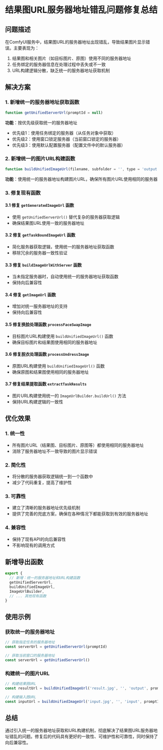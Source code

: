 # 结果图URL服务器地址错乱问题修复总结

## 问题描述
在ComfyUI服务中，结果图URL的服务器地址出现错乱，导致结果图片显示错误。主要表现为：
1. 结果图和相关图片（如目标图片、原图）使用不同的服务器地址
2. 任务绑定的服务器信息在处理过程中丢失或不一致
3. URL构建逻辑分散，缺乏统一的服务器地址获取机制

## 解决方案

### 1. 新增统一的服务器地址获取函数
```javascript
function getUnifiedServerUrl(promptId = null)
```
**功能**：按优先级获取统一的服务器地址
- 优先级1：使用任务绑定的服务器（从任务对象中获取）
- 优先级2：使用窗口锁定服务器（当前窗口锁定的服务器）
- 优先级3：使用默认配置服务器（配置文件中的默认服务器）

### 2. 新增统一的图片URL构建函数
```javascript
function buildUnifiedImageUrl(filename, subfolder = '', type = 'output', promptId = null)
```
**功能**：使用统一的服务器地址构建图片URL，确保所有图片URL使用相同的服务器

### 3. 修复现有函数

#### 3.1 修复 `getGeneratedImageUrl` 函数
- 使用 `getUnifiedServerUrl()` 替代复杂的服务器获取逻辑
- 确保结果图URL使用一致的服务器地址

#### 3.2 修复 `getTaskBoundImageUrl` 函数
- 简化服务器获取逻辑，使用统一的服务器地址获取函数
- 移除冗余的服务器一致性验证

#### 3.3 修复 `buildImageUrlWithServer` 函数
- 当未指定服务器时，自动使用统一的服务器地址获取函数
- 保持向后兼容性

#### 3.4 修复 `getImageUrl` 函数
- 增加对统一服务器地址的支持
- 保持向后兼容性

#### 3.5 修复换脸处理函数 `processFaceSwapImage`
- 目标图片URL构建使用 `buildUnifiedImageUrl()` 函数
- 确保目标图片和结果图使用相同的服务器地址

#### 3.6 修复脱衣处理函数 `processUndressImage`
- 原图URL构建使用 `buildUnifiedImageUrl()` 函数
- 确保原图和结果图使用相同的服务器地址

#### 3.7 修复结果提取函数 `extractTaskResults`
- 图片URL构建使用统一的 `ImageUrlBuilder.buildUrl()` 方法
- 保持URL构建逻辑的一致性

## 优化效果

### 1. 统一性
- 所有图片URL（结果图、目标图片、原图等）都使用相同的服务器地址
- 消除了服务器地址不一致导致的图片显示错误

### 2. 简化性
- 将分散的服务器获取逻辑统一到一个函数中
- 减少了代码重复，提高了维护性

### 3. 可靠性
- 建立了清晰的服务器地址优先级机制
- 提供了完善的兜底方案，确保在各种情况下都能获取到有效的服务器地址

### 4. 兼容性
- 保持了现有API的向后兼容性
- 不影响现有的调用方式

## 新增导出函数
```javascript
export {
  // 新增：统一的服务器地址和URL构建函数
  getUnifiedServerUrl,
  buildUnifiedImageUrl,
  ImageUrlBuilder,
  // ... 其他现有函数
}
```

## 使用示例

### 获取统一的服务器地址
```javascript
// 获取指定任务的服务器地址
const serverUrl = getUnifiedServerUrl(promptId)

// 获取当前窗口的服务器地址
const serverUrl = getUnifiedServerUrl()
```

### 构建统一的图片URL
```javascript
// 构建结果图URL
const resultUrl = buildUnifiedImageUrl('result.jpg', '', 'output', promptId)

// 构建输入图URL
const inputUrl = buildUnifiedImageUrl('input.jpg', '', 'input', promptId)
```

## 总结
通过引入统一的服务器地址获取和URL构建机制，彻底解决了结果图URL服务器地址错乱的问题。修复后的代码具有更好的一致性、可维护性和可靠性，同时保持了向后兼容性。

